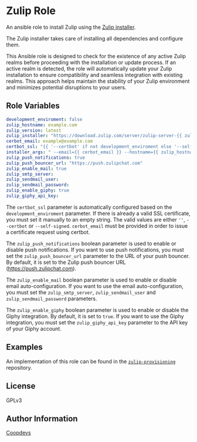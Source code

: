Zulip Role
=========

An ansible role to install Zulip using the [Zulip installer](https://zulip.readthedocs.io/en/stable/production/install.html).

The Zulip installer takes care of installing all dependencies and configure them.

This Ansible role is designed to check for the existence of any active Zulip realms before proceeding with the installation or update process. If an active realm is detected, the role will automatically update your Zulip installation to ensure compatibility and seamless integration with existing realms. This approach helps maintain the stability of your Zulip environment and minimizes potential disruptions to your users.


Role Variables
--------------

```yaml
development_enviroment: false
zulip_hostname: example.com
zulip_version: latest
zulip_installer: "https://download.zulip.com/server/zulip-server-{{ zulip_version }}.tar.gz"
cerbot_email: example@example.com
certbot_ssl: "{{ '--certbot' if not development_enviroment else '--self-signed-cert' }}"
installer_args: " --email={{ cerbot_email }} --hostname={{ zulip_hostname }} {{ certbot_ssl }}"
zulip_push_notifications: true
zulip_push_bouncer_url: "https://push.zulipchat.com"
zulip_enable_mail: true
zulip_smtp_server:
zulip_sendmail_user:
zulip_sendmail_password:
zulip_enable_giphy: true
zulip_giphy_api_key:
```

The `certbot_ssl` parameter is automatically configured based on the `development_enviroment` parameter. If there is already a valid SSL certificate, you must set it manually to an empty string. The valid values are either `''`, `--certbot` or `--self-signed`. `cerbot_email` must be provided in order to issue a certificate request using certbot.

The `zulip_push_notifications` boolean parameter is used to enable or disable push notifications. If you want to use push notifications, you must set the `zulip_push_bouncer_url` parameter to the URL of your push bouncer. By default, it is set to the Zulip push bouncer URL (https://push.zulipchat.com).

The `zulip_enable_mail` boolean parameter is used to enable or disable email auto-configuration. If you want to use the email auto-configuration, you must set the `zulip_smtp_server`, `zulip_sendmail_user` and `zulip_sendmail_password` parameters.

The `zulip_enable_giphy` boolean parameter is used to enable or disable the Giphy integration. By default, it is set to `true`. If you want to use the Giphy integration, you must set the `zulip_giphy_api_key` parameter to the API key of your Giphy account.

Examples
-------
An implementation of this role can be found in the [`zulip-provisioning`](https://git.coopdevs.org/coopdevs/tooling/zulip-provisioning) repository.

License
-------

GPLv3

Author Information
------------------

[Coopdevs](https://coopdevs.org)
